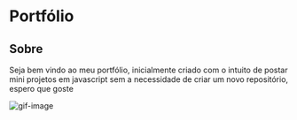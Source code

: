 # Portfólio

## Sobre
Seja bem vindo ao meu portfólio, inicialmente criado com o intuito de postar mini projetos em javascript sem a necessidade de criar um novo repositório, espero que goste

![gif-image](https://pa1.aminoapps.com/6515/afa56798f0a615935f2ce5cf26aabf3374020f0f_hq.gif)
